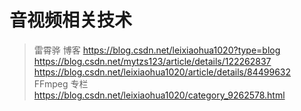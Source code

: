 # 音视频相关技术

> 雷霄骅 博客
> https://blog.csdn.net/leixiaohua1020?type=blog
> https://blog.csdn.net/mytzs123/article/details/122262837
> https://blog.csdn.net/leixiaohua1020/article/details/84499632
> FFmpeg 专栏
> https://blog.csdn.net/leixiaohua1020/category_9262578.html
